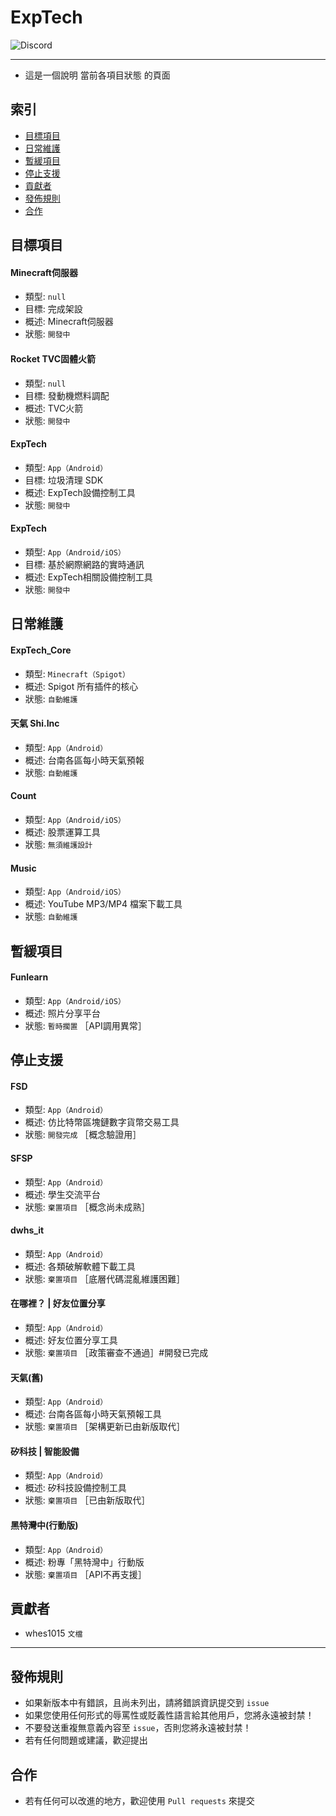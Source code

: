 # ExpTech
<img alt="Discord" src="https://img.shields.io/discord/926545182407688273">

------

- 這是一個說明 當前各項目狀態 的頁面

## 索引
- [目標項目](#目標項目)
- [日常維護](#日常維護)
- [暫緩項目](#暫緩項目)
- [停止支援](#停止支援)
- [貢獻者](#貢獻者)
- [發佈規則](#發佈規則)
- [合作](#合作)

## 目標項目
#### Minecraft伺服器
- 類型: `null`
- 目標: 完成架設
- 概述: Minecraft伺服器
- 狀態: `開發中`
#### Rocket TVC固體火箭
- 類型: `null`
- 目標: 發動機燃料調配
- 概述: TVC火箭
- 狀態: `開發中`
#### ExpTech
- 類型: `App（Android）`
- 目標: 垃圾清理 SDK
- 概述: ExpTech設備控制工具
- 狀態: `開發中`
#### ExpTech
- 類型: `App（Android/iOS）`
- 目標: 基於網際網路的實時通訊
- 概述: ExpTech相關設備控制工具
- 狀態: `開發中`

## 日常維護
#### ExpTech_Core
- 類型: `Minecraft（Spigot）`
- 概述: Spigot 所有插件的核心
- 狀態: `自動維護`
#### 天氣 Shi.Inc
- 類型: `App（Android）`
- 概述: 台南各區每小時天氣預報
- 狀態: `自動維護`
#### Count
- 類型: `App（Android/iOS）`
- 概述: 股票運算工具
- 狀態: `無須維護設計`
#### Music
- 類型: `App（Android/iOS）`
- 概述: YouTube MP3/MP4 檔案下載工具
- 狀態: `自動維護`

## 暫緩項目
#### Funlearn
- 類型: `App（Android/iOS）`
- 概述: 照片分享平台
- 狀態: `暫時擱置` ［API調用異常］

## 停止支援
#### FSD
- 類型: `App（Android）`
- 概述: 仿比特幣區塊鏈數字貨幣交易工具
- 狀態: `開發完成` ［概念驗證用］
#### SFSP
- 類型: `App（Android）`
- 概述: 學生交流平台
- 狀態: `棄置項目` ［概念尚未成熟］
#### dwhs_it
- 類型: `App（Android）`
- 概述: 各類破解軟體下載工具
- 狀態: `棄置項目` ［底層代碼混亂維護困難］
#### 在哪裡？ | 好友位置分享
- 類型: `App（Android）`
- 概述: 好友位置分享工具
- 狀態: `棄置項目` ［政策審查不通過］#開發已完成
#### 天氣(舊)
- 類型: `App（Android）`
- 概述: 台南各區每小時天氣預報工具
- 狀態: `棄置項目` ［架構更新已由新版取代］
#### 矽科技 | 智能設備
- 類型: `App（Android）`
- 概述: 矽科技設備控制工具
- 狀態: `棄置項目` ［已由新版取代］
#### 黑特灣中(行動版)
- 類型: `App（Android）`
- 概述: 粉專「黑特灣中」行動版
- 狀態: `棄置項目` ［API不再支援］

## 貢獻者
- whes1015 `文檔`

------

## 發佈規則
- 如果新版本中有錯誤，且尚未列出，請將錯誤資訊提交到 ```issue```
- 如果您使用任何形式的辱罵性或貶義性語言給其他用戶，您將永遠被封禁！
- 不要發送重複無意義內容至 ```issue```，否則您將永遠被封禁！
- 若有任何問題或建議，歡迎提出

## 合作
- 若有任何可以改進的地方，歡迎使用 ```Pull requests``` 來提交
